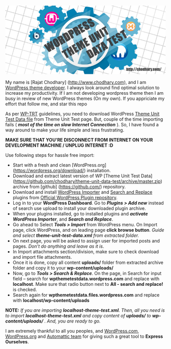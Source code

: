 [![Theme Unit Test Data Offline by Rajat Chodhary](screenshot/screenshot.jpg)](http://www.chodhary.com)

My name is [Rajat Chodhary] (http://www.chodhary.com), and I am [WordPress theme developer](http://profiles.wordpress.org/rajatchodhary). I always look around find optimal solution to increase my productivity. If I am not developing wordpress theme then I am busy in review of new WordPress themes (On my own). If you appriciate my effort that follow me, and star this repo

As per [WP-TRT](https://make.wordpress.org/themes/about-old/how-to-join-wptrt/) guidelines, you need to download WordPress [Theme Unit Test Data file](https://wpcom-themes.svn.automattic.com/demo/theme-unit-test-data.xml) from Theme Unit Test page. But, couple of the time importing fails ( _**most of the time on slow Internet Connection**_ ). So, I have found a way around to make your life simple and less frustrating.

**MAKE SURE THAT YOU'RE DISCONNECT FROM INTERNET ON YOUR DEVELOPMENT MACHINE / UNPLUG INTERNET :D**

Use following steps for hassle free import:

* Start with a fresh and clean [WordPress.org] (https://wordpress.org/download/) installation.
* Download and extract latest version of WP [Theme Unit Test Data] (https://github.com/chodhary/theme-unit-data-test/archive/master.zip) archive from [github] (https://github.com/) repository.
* Download and install [WordPress Importer](https://downloads.wordpress.org/plugin/wordpress-importer/) and [Search and Replace](https://downloads.wordpress.org/plugin/search-and-replace/) plugins from [Official WordPress Plugin repository](https://wordpress.org/plugins/).
* Log in to your **WordPress Dashboard**. Go to _**Plugins > Add new**_ instead of search use upload to install your downloaded plugin archive.
* When your plugins installed, go to installed plugins and _**activate WordPress Importer**_, and _**Search and Replace**_.
* Go ahead to Select _**Tools > Import**_ from WordPress menu. On Import page, click WordPress, and on leading page **click browse button**. _Guide and select **theme-unit-test-data.xml** from extracted folder._
* On next page, you will be asked to assign user for imported posts and pages. _Don’t do anything and leave as it is_.
* In Import attachments section/division, make sure to check download and import file attachments.
* Once it is done, copy all content **uploads/** folder from extracted archive folder and copy it to your **wp-content/uploads/**
* Now, go to _**Tools > Search & Replace**_. On the page, in Search for input field – search for **wpthemetestdata.wordpress.com** and replace with **localhost**. Make sure that radio button next to **All - search and replace!** is checked.
* Search again for **wpthemetestdata.files.wordpress.com** and replace with **localhost/wp-content/uploads**

**NOTE:** _If you are importing **localhost-theme-test.xml**. Then, all you need is to import **localhost-theme-test.xml** and copy content of **uploads/** to **wp-content/uploads/** . And, you are ready to go._

I am extremely thankful to all you peoples, and [WordPress.com](https://wordpress.com/), [WordPress.org](https://wordpress.org/) and [Automattic team](https://wordpress.org/) for giving such a great tool to **Express Ourselves**.
